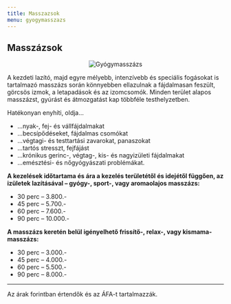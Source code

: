 ```yaml
---
title: Masszazsok
menu: gyogymasszazs
---
```


## Masszázsok

<p style="text-align: center"><img src="/images/ek_gyogy.jpg" alt="Gyógymasszázs" /></p>

A kezdeti lazító, majd egyre mélyebb, intenzívebb és speciális fogásokat is tartalmazó masszázs során könnyebben ellazulnak a fájdalmasan feszült, görcsös izmok, a letapadások és az izomcsomók. Minden terület alapos masszázst, gyúrást és átmozgatást kap többféle testhelyzetben.

Hatékonyan enyhíti, oldja&#8230;

 - &#8230;nyak-, fej- és vállfájdalmakat
 - &#8230;becsípődéseket, fájdalmas csomókat
 - &#8230;végtagi- és testtartási zavarokat, panaszokat
 - &#8230;tartós stresszt, fejfájást
 - &#8230;krónikus gerinc-, végtag-, kis- és nagyizületi fájdalmakat
 - &#8230;emésztési- és nőgyógyászati problémákat.


**A kezelések időtartama és ára a kezelés területétől és idejétől függően, az izületek lazításával &#8211; gyógy-, sport-, vagy aromaolajos masszázs:**

 - 30 perc &#8211; 3.800.-
 - 45 perc &#8211; 5.700.-
 - 60 perc &#8211; 7.600.-
 - 90 perc &#8211; 10.000.-

**A masszázs keretén belül igényelhető frissítő-, relax-, vagy kismama-masszázs:**

 - 30 perc &#8211; 3.000.-
 - 45 perc &#8211; 4.000.-
 - 60 perc &#8211; 5.500.-
 - 90 perc &#8211; 8.000.-

---

Az árak forintban értendők és az ÁFA-t tartalmazzák.
